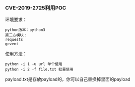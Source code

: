 ### CVE-2019-2725利用POC ###
环境要求：
```
python版本：python3
第三方模块：
requests
gevent
```

使用方法：
```
python -i 1 -u url 单个使用
python -i 2 -f file.txt 批量使用
```

payload.txt是存放payload的，你可以自己替换掉里面的payload